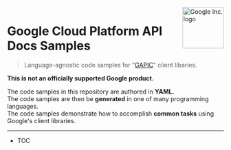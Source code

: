<img src="https://avatars0.githubusercontent.com/u/1342004?v=3&s=96" alt="Google Inc. logo" title="Google" align="right" height="96" width="96"/>

# Google Cloud Platform API Docs Samples
> Language-agnostic code samples for "[GAPIC](https://github.com/googleapis/gapic-generator)" client libaries.

**This is not an officially supported Google product.**

The code samples in this repository are authored in **YAML.**  
The code samples are then be **generated** in one of many programming languages.  
The code samples demonstrate how to accomplish **common tasks** using Google's client libraries.

----

 - TOC
